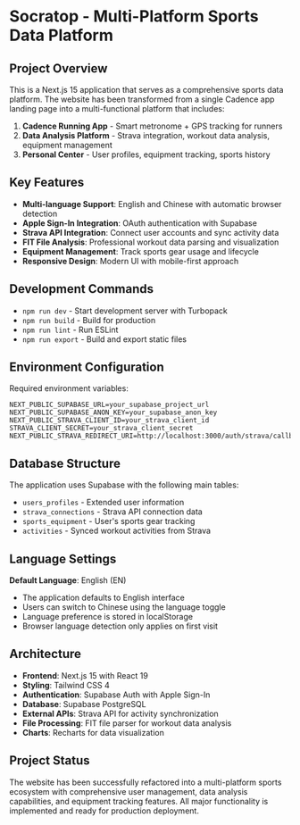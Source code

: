 # Socratop - Multi-Platform Sports Data Platform

## Project Overview
This is a Next.js 15 application that serves as a comprehensive sports data platform. The website has been transformed from a single Cadence app landing page into a multi-functional platform that includes:

1. **Cadence Running App** - Smart metronome + GPS tracking for runners
2. **Data Analysis Platform** - Strava integration, workout data analysis, equipment management
3. **Personal Center** - User profiles, equipment tracking, sports history

## Key Features
- **Multi-language Support**: English and Chinese with automatic browser detection
- **Apple Sign-In Integration**: OAuth authentication with Supabase
- **Strava API Integration**: Connect user accounts and sync activity data  
- **FIT File Analysis**: Professional workout data parsing and visualization
- **Equipment Management**: Track sports gear usage and lifecycle
- **Responsive Design**: Modern UI with mobile-first approach

## Development Commands
- `npm run dev` - Start development server with Turbopack
- `npm run build` - Build for production
- `npm run lint` - Run ESLint
- `npm run export` - Build and export static files

## Environment Configuration
Required environment variables:
```
NEXT_PUBLIC_SUPABASE_URL=your_supabase_project_url
NEXT_PUBLIC_SUPABASE_ANON_KEY=your_supabase_anon_key
NEXT_PUBLIC_STRAVA_CLIENT_ID=your_strava_client_id
STRAVA_CLIENT_SECRET=your_strava_client_secret
NEXT_PUBLIC_STRAVA_REDIRECT_URI=http://localhost:3000/auth/strava/callback
```

## Database Structure
The application uses Supabase with the following main tables:
- `users_profiles` - Extended user information
- `strava_connections` - Strava API connection data
- `sports_equipment` - User's sports gear tracking
- `activities` - Synced workout activities from Strava

## Language Settings
**Default Language**: English (EN)
- The application defaults to English interface
- Users can switch to Chinese using the language toggle
- Language preference is stored in localStorage
- Browser language detection only applies on first visit

## Architecture
- **Frontend**: Next.js 15 with React 19
- **Styling**: Tailwind CSS 4
- **Authentication**: Supabase Auth with Apple Sign-In
- **Database**: Supabase PostgreSQL
- **External APIs**: Strava API for activity synchronization
- **File Processing**: FIT file parser for workout data analysis
- **Charts**: Recharts for data visualization

## Project Status
The website has been successfully refactored into a multi-platform sports ecosystem with comprehensive user management, data analysis capabilities, and equipment tracking features. All major functionality is implemented and ready for production deployment.